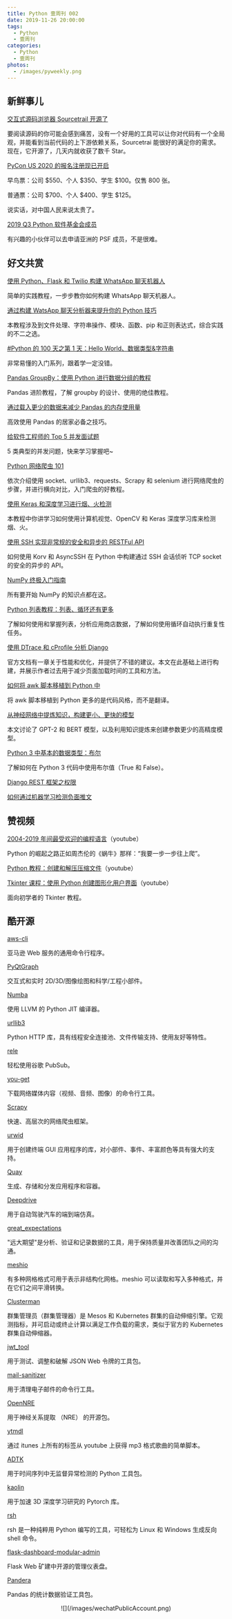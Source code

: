 ```yaml
---
title: Python 壹周刊 002
date: 2019-11-26 20:00:00
tags:
  - Python
  - 壹周刊
categories:
  - Python
  - 壹周刊
photos:
  - /images/pyweekly.png
---
```


## 新鲜事儿

[交互式源码浏览器 Sourcetrail 开源了](https://www.sourcetrail.com/blog/open_source/)

要阅读源码的你可能会感到痛苦，没有一个好用的工具可以让你对代码有一个全局观，并能看到当前代码的上下游依赖关系，Sourcetrai 能很好的满足你的需求。现在，它开源了，几天内就收获了数千 Star。

<!-- more -->

[PyCon US 2020 的报名注册现已开启](https://pycon.blogspot.com/2019/11/registration-for-pycon-us-2020-is-open.html)

早鸟票：公司 $550、个人 $350、学生 \$100。仅售 800 张。

普通票：公司 $700、个人 $400、学生 \$125。

说实话，对中国人民来说太贵了。

[2019 Q3 Python 软件基金会成员](https://pyfound.blogspot.com/2019/11/python-software-foundation-fellow.html)

有兴趣的小伙伴可以去申请亚洲的 PSF 成员，不是很难。

## 好文共赏

[使用 Python、Flask 和 Twilio 构建 WhatsApp 聊天机器人](https://www.twilio.com/blog/build-a-whatsapp-chatbot-with-python-flask-and-twilio)

简单的实践教程，一步步教你如何构建 WhatsApp 聊天机器人。

[通过构建 WatsApp 聊天分析器来提升你的 Python 技巧](https://dev.to/nityeshaga/advance-your-python-skills-by-building-a-whatsapp-chat-analyser-a-guided-project-6p9)

本教程涉及到文件处理、字符串操作、模块、函数、pip 和正则表达式，综合实践的不二之选。

[#Python 的 100 天之第 1 天：Hello World、数据类型&字符串](https://dev.to/taeluralexis/100daysofpython-day-1-hello-world-data-types-strings-2cnk)

非常易懂的入门系列，跟着学一定没错。

[Pandas GroupBy：使用 Python 进行数据分组的教程](https://realpython.com/pandas-groupby/)

Pandas 进阶教程，了解 groupby 的设计、使用的绝佳教程。

[通过载入更少的数据来减少 Pandas 的内存使用量](https://pythonspeed.com/articles/pandas-load-less-data)

高效使用 Pandas 的居家必备之技巧。

[给软件工程师的 Top 5 并发面试题](https://dev.to/educative/top-5-concurrency-interview-questions-for-software-engineers-1ng0)

5 类典型的并发问题，快来学习掌握吧~

[Python 网络爬虫 101](https://www.scrapingbee.com/blog/web-scraping-101-with-python)

依次介绍使用 socket、urllib3、requests、Scrapy 和 selenium 进行网络爬虫的步骤，并进行横向对比，入门爬虫的好教程。

[使用 Keras 和深度学习进行烟、火检测](https://www.pyimagesearch.com/2019/11/18/fire-and-smoke-detection-with-keras-and-deep-learning/)

本教程中你讲学习如何使用计算机视觉、OpenCV 和 Keras 深度学习库来检测烟、火。

[使用 SSH 实现非常规的安全和异步的 RESTFul API](https://tryexceptpass.org/article/secure-asynchronous-apis-using-ssh/)

如何使用 Korv 和 AsyncSSH 在 Python 中构建通过 SSH 会话侦听 TCP socket 的安全的异步的 API。

[NumPy 终极入门指南](https://towardsdatascience.com/the-ultimate-beginners-guide-to-numpy-f5a2f99aef54)

所有要开始 NumPy 的知识点都在这。

[Python 列表教程：列表、循环还有更多](https://www.dataquest.io/blog/python-list-tutorial/)

了解如何使用和掌握列表，分析应用商店数据，了解如何使用循环自动执行重复性任务。

[使用 DTrace 和 cProfile 分析 Django](https://wiedi.frubar.net/blog/2019/11/18/django-performance/)

官方文档有一章关于性能和优化，并提供了不错的建议。本文在此基础上进行构建，并展示作者过去用于减少页面加载时间的工具和方法。

[如何将 awk 脚本移植到 Python 中](https://opensource.com/article/19/11/awk-to-python)

将 awk 脚本移植到 Python 更多的是代码风格，而不是翻译。

[从神经网络中提炼知识，构建更小、更快的模型](https://blog.floydhub.com/knowledge-distillation/)

本文讨论了 GPT-2 和 BERT 模型，以及利用知识提炼来创建参数更少的高精度模型。

[Python 3 中基本的数据类型：布尔](https://www.fullstackpython.com/blog/python-basic-data-types-booleans.html)

了解如何在 Python 3 代码中使用布尔值（True 和 False）。

[Django REST 框架之权限](https://nezhar.com/blog/django-rest-framework-permissions-in-depth/)

[如何通过机器学习检测负面推文](https://towardsdatascience.com/how-to-detect-mean-tweets-with-machine-learning-deaa9dc6a8a8)

## 赞视频

[2004-2019 年间最受欢迎的编程语言](https://www.youtube.com/watch?reload=9&v=7EifKIFk60U&feature=youtu.be)（youtube）

Python 的崛起之路正如周杰伦的《蜗牛》那样：“我要一步一步往上爬”。

[Python 教程：创建和解压压缩文件](https://www.youtube.com/watch?v=z0gguhEmWiY)（youtube）

[Tkinter 课程：使用 Python 创建图形化用户界面](https://www.youtube.com/watch?v=YXPyB4XeYLA)（youtube）

面向初学者的 Tkinter 教程。

## 酷开源

[aws-cli](https://github.com/aws/aws-cli)

亚马逊 Web 服务的通用命令行程序。

[PyQtGraph](https://github.com/pyqtgraph/pyqtgraph)

交互式和实时 2D/3D/图像绘图和科学/工程小部件。

[Numba](https://github.com/numba/numba)

使用 LLVM 的 Python JIT 编译器。

[urllib3](https://github.com/urllib3/urllib3)

Python HTTP 库，具有线程安全连接池、文件传输支持、使用友好等特性。

[rele](https://github.com/mercadona/rele)

轻松使用谷歌 PubSub。

[you-get](https://github.com/soimort/you-get)

下载网络媒体内容（视频、音频、图像）的命令行工具。

[Scrapy](https://github.com/scrapy/scrapy)

快速、高层次的网络爬虫框架。

[urwid](https://github.com/urwid/urwid)

用于创建终端 GUI 应用程序的库，对小部件、事件、丰富颜色等具有强大的支持。

[Quay](https://pythonweekly.us2.list-manage.com/track/click?u=e2e180baf855ac797ef407fc7&id=1584d3b675&e=de9f27bcc4)

生成、存储和分发应用程序和容器。

[Deepdrive](https://pythonweekly.us2.list-manage.com/track/click?u=e2e180baf855ac797ef407fc7&id=088c5acad7&e=de9f27bcc4)

用于自动驾驶汽车的端到端仿真。

[great_expectations](https://pythonweekly.us2.list-manage.com/track/click?u=e2e180baf855ac797ef407fc7&id=fe80e116b4&e=de9f27bcc4)

"远大期望"是分析、验证和记录数据的工具，用于保持质量并改善团队之间的沟通。

[meshio](https://pythonweekly.us2.list-manage.com/track/click?u=e2e180baf855ac797ef407fc7&id=1db8bed78f&e=de9f27bcc4)

有多种网格格式可用于表示非结构化网格。meshio 可以读取和写入多种格式，并在它们之间平滑转换。

[Clusterman](https://pythonweekly.us2.list-manage.com/track/click?u=e2e180baf855ac797ef407fc7&id=63af8fd32f&e=de9f27bcc4)

群集管理员（群集管理器）是 Mesos 和 Kubernetes 群集的自动伸缩引擎。它观测指标，并可启动或终止计算以满足工作负载的需求，类似于官方的 Kubernetes 群集自动伸缩器。

[jwt_tool](https://pythonweekly.us2.list-manage.com/track/click?u=e2e180baf855ac797ef407fc7&id=5497bff04a&e=de9f27bcc4)

用于测试、调整和破解 JSON Web 令牌的工具包。

[mail-sanitizer](https://pythonweekly.us2.list-manage.com/track/click?u=e2e180baf855ac797ef407fc7&id=91c57cdfa6&e=de9f27bcc4)

用于清理电子邮件的命令行工具。

[OpenNRE](https://pythonweekly.us2.list-manage.com/track/click?u=e2e180baf855ac797ef407fc7&id=39578b0b2d&e=de9f27bcc4)

用于神经关系提取 （NRE） 的开源包。

[ytmdl](https://pythonweekly.us2.list-manage.com/track/click?u=e2e180baf855ac797ef407fc7&id=37313e05d9&e=de9f27bcc4)

通过 itunes 上所有的标签从 youtube 上获得 mp3 格式歌曲的简单脚本。

[ADTK](https://pythonweekly.us2.list-manage.com/track/click?u=e2e180baf855ac797ef407fc7&id=aa6f7bd759&e=de9f27bcc4)

用于时间序列中无监督异常检测的 Python 工具包。

[kaolin](https://pythonweekly.us2.list-manage.com/track/click?u=e2e180baf855ac797ef407fc7&id=8796c379e6&e=de9f27bcc4)

用于加速 3D 深度学习研究的 Pytorch 库。

[rsh](https://pythonweekly.us2.list-manage.com/track/click?u=e2e180baf855ac797ef407fc7&id=7531a9e429&e=de9f27bcc4)

rsh 是一种纯粹用 Python 编写的工具，可轻松为 Linux 和 Windows 生成反向 shell 命令。

[flask-dashboard-modular-admin](https://pythonweekly.us2.list-manage.com/track/click?u=e2e180baf855ac797ef407fc7&id=829eb14ca6&e=de9f27bcc4)

Flask Web 矿建中开源的管理仪表盘。

[Pandera](https://pythonweekly.us2.list-manage.com/track/click?u=e2e180baf855ac797ef407fc7&id=567f9cfa43&e=de9f27bcc4)

Pandas 的统计数据验证工具包。

<div align=center>
![](/images/wechatPublicAccount.png)
</div>

